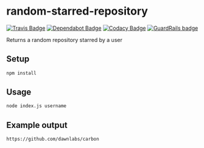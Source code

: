 # random-starred-repository

[![Travis Badge](https://api.travis-ci.org/vintagesucks/random-starred-repository.svg?branch=master)](https://travis-ci.org/vintagesucks/random-starred-repository) [![Dependabot Badge](https://img.shields.io/badge/Dependabot-enabled-blue.svg)](https://dependabot.com/) [![Codacy Badge](https://api.codacy.com/project/badge/Grade/19f44650e8ef48d68e3ec6837bead128)](https://app.codacy.com/app/vintagesucks/random-starred-repository) [![GuardRails badge](https://badges.production.guardrails.io/shtakai/random-starred-repository.svg)](https://www.guardrails.io)

Returns a random repository starred by a user

## Setup
```sh
npm install
```

## Usage
```sh
node index.js username
```

## Example output
```sh
https://github.com/dawnlabs/carbon
```
